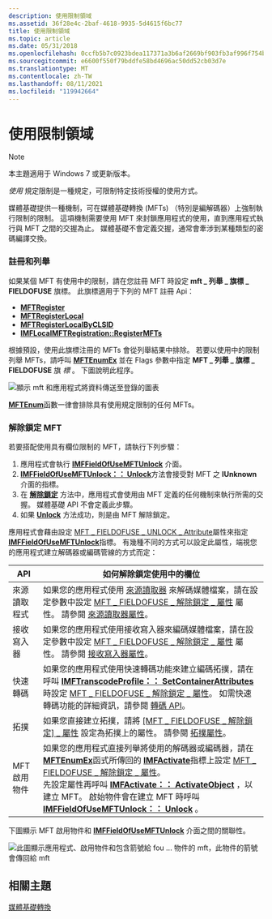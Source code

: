 ```yaml
---
description: 使用限制領域
ms.assetid: 36f28e4c-2baf-4618-9935-5d4615f6bc77
title: 使用限制領域
ms.topic: article
ms.date: 05/31/2018
ms.openlocfilehash: 0ccfb5b7c0923bdea117371a3b6af2669bf903fb3af996f754be43d5665c1ee1
ms.sourcegitcommit: e6600f550f79bddfe58bd4696ac50dd52cb03d7e
ms.translationtype: MT
ms.contentlocale: zh-TW
ms.lasthandoff: 08/11/2021
ms.locfileid: "119942664"
---
```

# <a name="field-of-use-restrictions"></a>使用限制領域

> [!Note]  
> 本主題適用于 Windows 7 或更新版本。

 

*使用* 規定限制是一種規定，可限制特定技術授權的使用方式。

媒體基礎提供一種機制，可在媒體基礎轉換 (MFTs) （特別是編解碼器）上強制執行限制的限制。 這項機制需要使用 MFT 來封鎖應用程式的使用，直到應用程式執行與 MFT 之間的交握為止。 媒體基礎不會定義交握，通常會牽涉到某種類型的密碼編譯交換。

### <a name="registration-and-enumeration"></a>註冊和列舉

如果某個 MFT 有使用中的限制，請在您註冊 MFT 時設定 **mft \_ 列舉 \_ 旗標 \_ FIELDOFUSE** 旗標。 此旗標適用于下列的 MFT 註冊 Api：

-   [**MFTRegister**](/windows/desktop/api/mfapi/nf-mfapi-mftregister)
-   [**MFTRegisterLocal**](/windows/desktop/api/mfapi/nf-mfapi-mftregisterlocal)
-   [**MFTRegisterLocalByCLSID**](/windows/desktop/api/mfapi/nf-mfapi-mftregisterlocalbyclsid)
-   [**IMFLocalMFTRegistration::RegisterMFTs**](/windows/desktop/api/mfidl/nf-mfidl-imflocalmftregistration-registermfts)

根據預設，使用此旗標注冊的 MFTs 會從列舉結果中排除。 若要以使用中的限制列舉 MFTs，請呼叫 [**MFTEnumEx**](/windows/desktop/api/mfapi/nf-mfapi-mftenumex) 並在 Flags 參數中指定 **MFT \_ 列舉 \_ 旗標 \_ FIELDOFUSE** 旗 *標* 。 下圖說明此程序。

![顯示 mft 和應用程式將資料傳送至登錄的圖表](images/mft-fou01.gif)

[**MFTEnum**](/windows/desktop/api/mfapi/nf-mfapi-mftenum)函數一律會排除具有使用規定限制的任何 MFTs。

### <a name="unlocking-the-mft"></a>解除鎖定 MFT

若要搭配使用具有欄位限制的 MFT，請執行下列步驟：

1.  應用程式會執行 [**IMFFieldOfUseMFTUnlock**](/windows/desktop/api/mfidl/nn-mfidl-imffieldofusemftunlock) 介面。
2.  [**IMFFieldOfUseMFTUnlock：： Unlock**](/windows/desktop/api/mfidl/nf-mfidl-imffieldofusemftunlock-unlock)方法會接受對 MFT 之 **IUnknown** 介面的指標。
3.  在 [**解除鎖定**](/windows/desktop/api/mfidl/nf-mfidl-imffieldofusemftunlock-unlock) 方法中，應用程式會使用由 MFT 定義的任何機制來執行所需的交握。 媒體基礎 API 不會定義此步驟。
4.  如果 [**Unlock**](/windows/desktop/api/mfidl/nf-mfidl-imffieldofusemftunlock-unlock) 方法成功，則是由 MFT 解除鎖定。

應用程式會藉由設定 [MFT \_ FIELDOFUSE \_ UNLOCK \_ Attribute](mft-fieldofuse-unlock-attribute.md)屬性來指定 [**IMFFieldOfUseMFTUnlock**](/windows/desktop/api/mfidl/nn-mfidl-imffieldofusemftunlock)指標。 有幾種不同的方式可以設定此屬性，端視您的應用程式建立解碼器或編碼管線的方式而定：



| API                   | 如何解除鎖定使用中的欄位                                                                                                                                                                                                                                                                                                                                                                                                                                                                                                                                 |
|-----------------------|------------------------------------------------------------------------------------------------------------------------------------------------------------------------------------------------------------------------------------------------------------------------------------------------------------------------------------------------------------------------------------------------------------------------------------------------------------------------------------------------------------------------------------------------------------|
| 來源讀取程式         | 如果您的應用程式使用 [來源讀取器](source-reader.md) 來解碼媒體檔案，請在設定參數中設定 [MFT \_ FIELDOFUSE \_ 解除鎖定 \_ 屬性](mft-fieldofuse-unlock-attribute.md) 屬性。 請參閱 [來源讀取器屬性](source-reader-attributes.md)。                                                                                                                                                                                                                                                                         |
| 接收寫入器           | 如果您的應用程式使用接收寫入器來編碼媒體檔案，請在設定參數中設定 [MFT \_ FIELDOFUSE \_ 解除鎖定 \_ 屬性](mft-fieldofuse-unlock-attribute.md) 屬性。 請參閱 [接收寫入器屬性](sink-writer-attributes.md)。                                                                                                                                                                                                                                                                                                    |
| 快速轉碼        | 如果您的應用程式使用快速轉碼功能來建立編碼拓撲，請在呼叫 [**IMFTranscodeProfile：： SetContainerAttributes**](/windows/desktop/api/mfidl/nf-mfidl-imftranscodeprofile-setcontainerattributes)時設定 [MFT \_ FIELDOFUSE \_ 解除鎖定 \_ 屬性](mft-fieldofuse-unlock-attribute.md)。 如需快速轉碼功能的詳細資訊，請參閱 [轉碼 API](transcode-api.md)。                                                                                                                                                                      |
| 拓撲              | 如果您直接建立拓撲，請將 [ [MFT \_ FIELDOFUSE \_ 解除鎖定] \_ 屬性](mft-fieldofuse-unlock-attribute.md) 設定為拓撲上的屬性。 請參閱 [拓撲屬性](topology-attributes.md)。                                                                                                                                                                                                                                                                                                                                                  |
| MFT 啟用物件 | 如果您的應用程式直接列舉將使用的解碼器或編碼器，請在 [**MFTEnumEx**](/windows/desktop/api/mfapi/nf-mfapi-mftenumex)函式所傳回的 [**IMFActivate**](/windows/desktop/api/mfobjects/nn-mfobjects-imfactivate)指標上設定 [MFT \_ FIELDOFUSE \_ 解除鎖定 \_ 屬性](mft-fieldofuse-unlock-attribute.md)。 <br/> 先設定屬性再呼叫 [**IMFActivate：： ActivateObject**](/windows/desktop/api/mfobjects/nf-mfobjects-imfactivate-activateobject) ，以建立 MFT。 啟始物件會在建立 MFT 時呼叫 [**IMFFieldOfUseMFTUnlock：： Unlock**](/windows/desktop/api/mfidl/nf-mfidl-imffieldofusemftunlock-unlock) 。<br/> |



 

下圖顯示 MFT 啟用物件和 [**IMFFieldOfUseMFTUnlock**](/windows/desktop/api/mfidl/nn-mfidl-imffieldofusemftunlock) 介面之間的關聯性。

![此圖顯示應用程式、啟用物件和包含箭號給 fou ... 物件的 mft，此物件的箭號會傳回給 mft](images/mft-fou02.gif)

## <a name="related-topics"></a>相關主題

<dl> <dt>

[媒體基礎轉換](media-foundation-transforms.md)
</dt> </dl>

 

 




